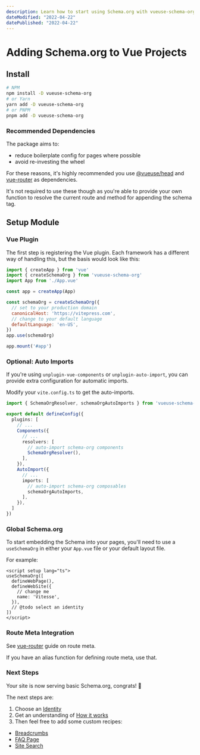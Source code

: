```yaml
---
description: Learn how to start using Schema.org with vueuse-schema-org.
dateModified: "2022-04-22"
datePublished: "2022-04-22"
---
```


#  <i-logos-vue class="text-25px" /> Adding Schema.org to Vue Projects

## Install

```bash
# NPM
npm install -D vueuse-schema-org
# or Yarn
yarn add -D vueuse-schema-org
# or PNPM
pnpm add -D vueuse-schema-org
```

### Recommended Dependencies

The package aims to:
- reduce boilerplate config for pages where possible
- avoid re-investing the wheel

For these reasons,
it's highly recommended
you use [@vueuse/head](https://github.com/vueuse/head) and [vue-router](https://router.vuejs.org/) as dependencies.

It's not required to use these though as you're able to provide your own function to resolve the current route and 
method for appending the schema tag.


## Setup Module

### Vue Plugin

The first step is registering the Vue plugin.
Each framework has a different way of handling this, but the basis would look like this:

```js main.js
import { createApp } from 'vue'
import { createSchemaOrg } from 'vueuse-schema-org'
import App from './App.vue'

const app = createApp(App)

const schemaOrg = createSchemaOrg({
  // set to your production domain  
  canonicalHost: 'https://vitepress.com',
  // change to your default language
  defaultLanguage: 'en-US',
})
app.use(schemaOrg)

app.mount('#app')
```


### Optional: Auto Imports

If you're using `unplugin-vue-components` or `unplugin-auto-import`, you can provide extra configuration for automatic imports.

Modify your `vite.config.ts` to get the auto-imports.

```ts vite.config.ts
import { SchemaOrgResolver, schemaOrgAutoImports } from 'vueuse-schema-org/vite'

export default defineConfig({
  plugins: [
    // ...
    Components({
      // ...
      resolvers: [
        // auto-import schema-org components  
        SchemaOrgResolver(),
      ],
    }),
    AutoImport({
      // ...
      imports: [
        // auto-import schema-org composables  
        schemaOrgAutoImports,
      ],
    }),
  ]
})
```

### Global Schema.org

To start embedding the Schema into your pages, you'll need to use a `useSchemaOrg` in either your `App.vue` file or your
default layout file.

For example:

```vue
<script setup lang="ts">
useSchemaOrg([
  defineWebPage(),
  defineWebSite({
    // change me
    name: 'Vitesse',
  }),
  // @todo select an identity
])
</script>
```

### Route Meta Integration

See [vue-router](https://router.vuejs.org/guide/advanced/meta.html#route-meta-fields) guide on route meta.

If you have an alias function for defining route meta, use that.

### Next Steps

Your site is now serving basic Schema.org, congrats! 🎉

The next steps are:
1. Choose an [Identity](/guide/recipes/identity)
2. Get an understanding of [How it works](/guide/how-it-works)
3. Then feel free to add some custom recipes:

- [Breadcrumbs](/guide/recipes/breadcrumbs)
- [FAQ Page](/guide/recipes/faq)
- [Site Search](/guide/recipes/faq)

